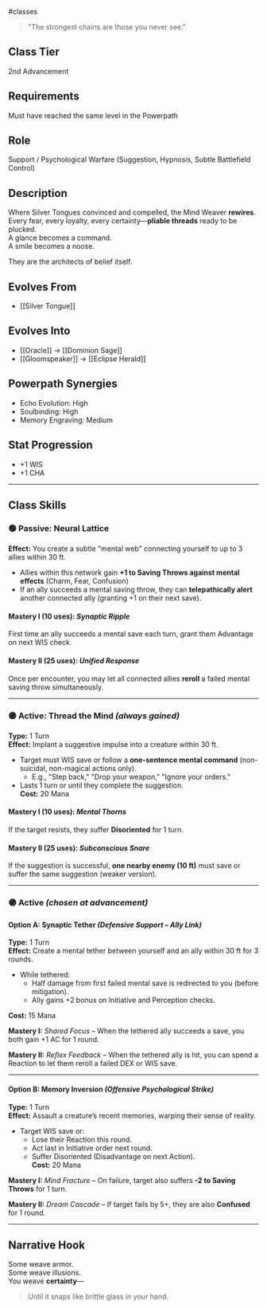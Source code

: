#classes

> "The strongest chains are those you never see."

## Class Tier  
2nd Advancement
## Requirements
Must have reached the same level in the Powerpath
## Role  
Support / Psychological Warfare (Suggestion, Hypnosis, Subtle Battlefield Control)

## Description  
Where Silver Tongues convinced and compelled, the Mind Weaver **rewires**.  
Every fear, every loyalty, every certainty—**pliable threads** ready to be plucked.  
A glance becomes a command.  
A smile becomes a noose.

They are the architects of belief itself.

## Evolves From  
- [[Silver Tongue]]

## Evolves Into  
- [[Oracle]] → [[Dominion Sage]]  
- [[Gloomspeaker]] → [[Eclipse Herald]]

## Powerpath Synergies  
- Echo Evolution: High  
- Soulbinding: High  
- Memory Engraving: Medium

## Stat Progression  
- +1 WIS  
- +1 CHA

---

## Class Skills

### 🟢 Passive: **Neural Lattice**  
**Effect:** You create a subtle "mental web" connecting yourself to up to 3 allies within 30 ft.  
- Allies within this network gain **+1 to Saving Throws against mental effects** (Charm, Fear, Confusion)  
- If an ally succeeds a mental saving throw, they can **telepathically alert** another connected ally (granting +1 on their next save).

#### Mastery I (10 uses): *Synaptic Ripple*  
First time an ally succeeds a mental save each turn, grant them Advantage on next WIS check.

#### Mastery II (25 uses): *Unified Response*  
Once per encounter, you may let all connected allies **reroll** a failed mental saving throw simultaneously.

---

### 🟣 Active: **Thread the Mind** *(always gained)*  
**Type:** 1 Turn  
**Effect:** Implant a suggestive impulse into a creature within 30 ft.  
- Target must WIS save or follow a **one-sentence mental command** (non-suicidal, non-magical actions only).  
  - E.g., "Step back," "Drop your weapon," "Ignore your orders."  
- Lasts 1 turn or until they complete the suggestion.  
**Cost:** 20 Mana

#### Mastery I (10 uses): *Mental Thorns*  
If the target resists, they suffer **Disoriented** for 1 turn.

#### Mastery II (25 uses): *Subconscious Snare*  
If the suggestion is successful, **one nearby enemy (10 ft)** must save or suffer the same suggestion (weaker version).

---

### 🟣 Active *(chosen at advancement)*

#### Option A: **Synaptic Tether** *(Defensive Support – Ally Link)*  
**Type:** 1 Turn  
**Effect:** Create a mental tether between yourself and an ally within 30 ft for 3 rounds.  
- While tethered:  
  - Half damage from first failed mental save is redirected to you (before mitigation).  
  - Ally gains +2 bonus on Initiative and Perception checks.

**Cost:** 15 Mana

**Mastery I:** *Shared Focus* – When the tethered ally succeeds a save, you both gain +1 AC for 1 round.

**Mastery II:** *Reflex Feedback* – When the tethered ally is hit, you can spend a Reaction to let them reroll a failed DEX or WIS save.

---

#### Option B: **Memory Inversion** *(Offensive Psychological Strike)*  
**Type:** 1 Turn  
**Effect:** Assault a creature’s recent memories, warping their sense of reality.  
- Target WIS save or:  
  - Lose their Reaction this round.  
  - Act last in Initiative order next round.  
  - Suffer Disoriented (Disadvantage on next Action).  
**Cost:** 20 Mana

**Mastery I:** *Mind Fracture* – On failure, target also suffers **-2 to Saving Throws** for 1 turn.

**Mastery II:** *Dream Cascade* – If target fails by 5+, they are also **Confused** for 1 round.

---

## Narrative Hook  
Some weave armor.  
Some weave illusions.  
You weave **certainty**—  
> Until it snaps like brittle glass in your hand.